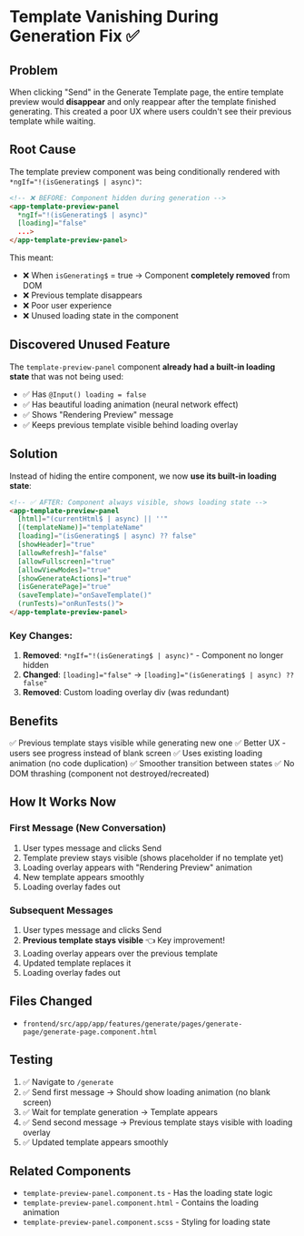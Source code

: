 # Template Vanishing During Generation Fix ✅

## Problem
When clicking "Send" in the Generate Template page, the entire template preview would **disappear** and only reappear after the template finished generating. This created a poor UX where users couldn't see their previous template while waiting.

## Root Cause
The template preview component was being conditionally rendered with `*ngIf="!(isGenerating$ | async)"`:

```html
<!-- ❌ BEFORE: Component hidden during generation -->
<app-template-preview-panel
  *ngIf="!(isGenerating$ | async)"
  [loading]="false"
  ...>
</app-template-preview-panel>
```

This meant:
- ❌ When `isGenerating$` = true → Component **completely removed** from DOM
- ❌ Previous template disappears
- ❌ Poor user experience
- ❌ Unused loading state in the component

## Discovered Unused Feature
The `template-preview-panel` component **already had a built-in loading state** that was not being used:
- ✅ Has `@Input() loading = false`
- ✅ Has beautiful loading animation (neural network effect)
- ✅ Shows "Rendering Preview" message
- ✅ Keeps previous template visible behind loading overlay

## Solution
Instead of hiding the entire component, we now **use its built-in loading state**:

```html
<!-- ✅ AFTER: Component always visible, shows loading state -->
<app-template-preview-panel
  [html]="(currentHtml$ | async) || ''"
  [(templateName)]="templateName"
  [loading]="(isGenerating$ | async) ?? false"
  [showHeader]="true"
  [allowRefresh]="false"
  [allowFullscreen]="true"
  [allowViewModes]="true"
  [showGenerateActions]="true"
  [isGeneratePage]="true"
  (saveTemplate)="onSaveTemplate()"
  (runTests)="onRunTests()">
</app-template-preview-panel>
```

### Key Changes:
1. **Removed**: `*ngIf="!(isGenerating$ | async)"` - Component no longer hidden
2. **Changed**: `[loading]="false"` → `[loading]="(isGenerating$ | async) ?? false"`
3. **Removed**: Custom loading overlay div (was redundant)

## Benefits
✅ Previous template stays visible while generating new one
✅ Better UX - users see progress instead of blank screen
✅ Uses existing loading animation (no code duplication)
✅ Smoother transition between states
✅ No DOM thrashing (component not destroyed/recreated)

## How It Works Now

### First Message (New Conversation)
1. User types message and clicks Send
2. Template preview stays visible (shows placeholder if no template yet)
3. Loading overlay appears with "Rendering Preview" animation
4. New template appears smoothly
5. Loading overlay fades out

### Subsequent Messages
1. User types message and clicks Send
2. **Previous template stays visible** 👈 Key improvement!
3. Loading overlay appears over the previous template
4. Updated template replaces it
5. Loading overlay fades out

## Files Changed
- `frontend/src/app/app/features/generate/pages/generate-page/generate-page.component.html`

## Testing
1. ✅ Navigate to `/generate`
2. ✅ Send first message → Should show loading animation (no blank screen)
3. ✅ Wait for template generation → Template appears
4. ✅ Send second message → Previous template stays visible with loading overlay
5. ✅ Updated template appears smoothly

## Related Components
- `template-preview-panel.component.ts` - Has the loading state logic
- `template-preview-panel.component.html` - Contains the loading animation
- `template-preview-panel.component.scss` - Styling for loading state
